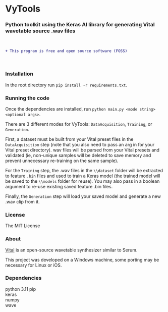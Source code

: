 # VyTools

### Python toolkit using the Keras AI library for generating Vital wavetable source .wav files

<br>

```diff
+ This program is free and open source software (FOSS)
```

<br>

### Installation

In the root directory run `pip install -r requirements.txt`.

### Running the code

Once the dependencies are installed, run `python main.py <mode string> <optional args>`.

There are 3 different modes for VyTools: `DataAcquisition`, `Training`, or `Generation`.

First, a dataset must be built from your Vital preset files in the `DataAcquisition` step (note that you also need to pass an arg in for your Vital preset directory). wav files will be parsed from your Vital presets and validated (ie, non-unique samples will be deleted to save memory and prevent unnecessary re-training on the same sample).

For the `Training` step, the .wav files in the `\\dataset` folder will be extracted to feature `.bin` files and used to train a Keras model (the trained model will be saved to the `\\models` folder for reuse). You may also pass in a boolean argument to re-use existing saved feature .bin files.

Finally, the `Generation` step will load your saved model and generate a new .wav clip from it.

### License

The MIT License

### About

[Vital](https://vital.audio/) is an open-source wavetable synthesizer similar to Serum.

This project was developed on a Windows machine, some porting may be necessary for Linux or iOS.

### Dependencies

python 3.11
pip  
keras  
numpy  
wave
